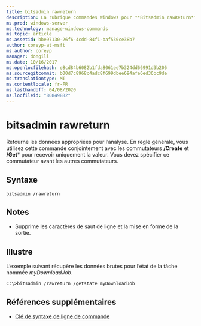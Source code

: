 ```yaml
---
title: bitsadmin rawreturn
description: La rubrique commandes Windows pour **Bitsadmin rawReturn**, qui retourne des données adaptées à l’analyse.
ms.prod: windows-server
ms.technology: manage-windows-commands
ms.topic: article
ms.assetid: bbe97130-26f6-4cdd-84f1-baf530ce38b7
author: coreyp-at-msft
ms.author: coreyp
manager: dongill
ms.date: 10/16/2017
ms.openlocfilehash: e8cd84b6082b1fda8061ee7b324dd66991d3b206
ms.sourcegitcommit: b00d7c8968c4adc8f699dbee694afe6ed36bc9de
ms.translationtype: MT
ms.contentlocale: fr-FR
ms.lasthandoff: 04/08/2020
ms.locfileid: "80849882"
---
```

# <a name="bitsadmin-rawreturn"></a>bitsadmin rawreturn

Retourne les données appropriées pour l’analyse. En règle générale, vous utilisez cette commande conjointement avec les commutateurs **/Create** et **/Get*** pour recevoir uniquement la valeur. Vous devez spécifier ce commutateur avant les autres commutateurs.

## <a name="syntax"></a>Syntaxe

```
bitsadmin /rawreturn
```

## <a name="remarks"></a>Notes

- Supprime les caractères de saut de ligne et la mise en forme de la sortie.

## <a name="examples"></a><a name=BKMK_examples></a>Illustre

L’exemple suivant récupère les données brutes pour l’état de la tâche nommée *myDownloadJob*.

```
C:\>bitsadmin /rawreturn /getstate myDownloadJob
```

## <a name="additional-references"></a>Références supplémentaires

- [Clé de syntaxe de ligne de commande](command-line-syntax-key.md)
